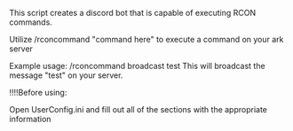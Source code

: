 This script creates a discord bot that is capable of executing RCON commands. 

Utilize /rconcommand "command here" to execute a command on your ark server

Example usage: /rconcommand broadcast test 
This will broadcast the message "test" on your server. 


!!!!Before using:

Open UserConfig.ini and fill out all of the sections with the appropriate information
